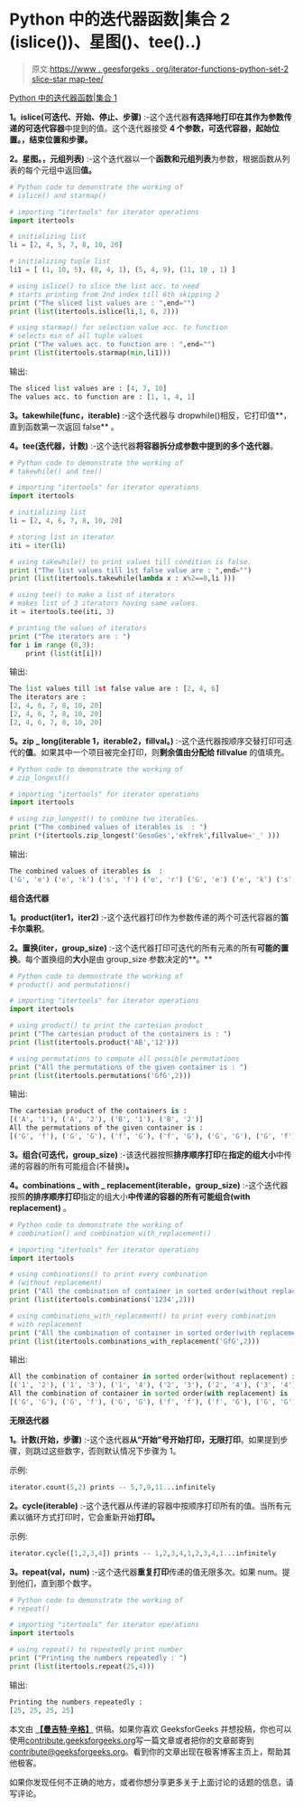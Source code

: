# Python 中的迭代器函数|集合 2 (islice())、星图()、tee()..)

> 原文:[https://www . geesforgeks . org/iterator-functions-python-set-2 slice-star map-tee/](https://www.geeksforgeeks.org/iterator-functions-python-set-2islice-starmap-tee/)

[Python 中的迭代器函数|集合 1](https://www.geeksforgeeks.org/iterator-functions-in-python-set-1/)

**1。islice(可迭代、开始、停止、步骤)** :-这个迭代器**有选择地打印在其作为参数传递的可迭代容器**中提到的值。这个迭代器接受 **4 个参数，可迭代容器，起始位置。，结束位置和步骤。**

**2。星图。，元组列表)** :-这个迭代器以一个**函数和元组列表**为参数，根据函数从列表的每个元组中返回**值。**

```py
# Python code to demonstrate the working of 
# islice() and starmap()

# importing "itertools" for iterator operations
import itertools

# initializing list 
li = [2, 4, 5, 7, 8, 10, 20]

# initializing tuple list
li1 = [ (1, 10, 5), (8, 4, 1), (5, 4, 9), (11, 10 , 1) ]

# using islice() to slice the list acc. to need
# starts printing from 2nd index till 6th skipping 2
print ("The sliced list values are : ",end="")
print (list(itertools.islice(li,1, 6, 2)))

# using starmap() for selection value acc. to function
# selects min of all tuple values
print ("The values acc. to function are : ",end="")
print (list(itertools.starmap(min,li1)))
```

输出:

```py
The sliced list values are : [4, 7, 10]
The values acc. to function are : [1, 1, 4, 1]

```

**3。takewhile(func，iterable)** :-这个迭代器与 dropwhile()相反，它打印值**，直到函数第一次返回 false** 。

**4。tee(迭代器，计数)** :-这个迭代器**将容器拆分成参数中提到的多个迭代器**。

```py
# Python code to demonstrate the working of 
# takewhile() and tee()

# importing "itertools" for iterator operations
import itertools

# initializing list 
li = [2, 4, 6, 7, 8, 10, 20]

# storing list in iterator
iti = iter(li)

# using takewhile() to print values till condition is false.
print ("The list values till 1st false value are : ",end="")
print (list(itertools.takewhile(lambda x : x%2==0,li )))

# using tee() to make a list of iterators
# makes list of 3 iterators having same values.
it = itertools.tee(iti, 3)

# printing the values of iterators
print ("The iterators are : ")
for i in range (0,3):
    print (list(it[i]))
```

输出:

```py
The list values till 1st false value are : [2, 4, 6]
The iterators are : 
[2, 4, 6, 7, 8, 10, 20]
[2, 4, 6, 7, 8, 10, 20]
[2, 4, 6, 7, 8, 10, 20]

```

**5。zip _ long(iterable 1，iterable2，fillval。)** :-这个迭代器按顺序交替打印可迭代的**值**。如果其中一个项目被完全打印，则**剩余值由分配给 fillvalue** 的值填充。

```py
# Python code to demonstrate the working of 
# zip_longest()

# importing "itertools" for iterator operations
import itertools

# using zip_longest() to combine two iterables.
print ("The combined values of iterables is  : ")
print (*(itertools.zip_longest('GesoGes','ekfrek',fillvalue='_' )))
```

输出:

```py
The combined values of iterables is  : 
('G', 'e') ('e', 'k') ('s', 'f') ('o', 'r') ('G', 'e') ('e', 'k') ('s', '_')

```

**组合迭代器**

**1。product(iter1，iter2)** :-这个迭代器打印作为参数传递的两个可迭代容器的**笛卡尔乘积**。

**2。置换(iter，group_size)** :-这个迭代器打印可迭代的所有元素的所有**可能的置换**。每个置换组的**大小**是由 group_size 参数决定的**。**

```py
# Python code to demonstrate the working of 
# product() and permutations()

# importing "itertools" for iterator operations
import itertools

# using product() to print the cartesian product
print ("The cartesian product of the containers is : ")
print (list(itertools.product('AB','12')))

# using permutations to compute all possible permutations
print ("All the permutations of the given container is : ")
print (list(itertools.permutations('GfG',2)))
```

输出:

```py
The cartesian product of the containers is : 
[('A', '1'), ('A', '2'), ('B', '1'), ('B', '2')]
All the permutations of the given container is : 
[('G', 'f'), ('G', 'G'), ('f', 'G'), ('f', 'G'), ('G', 'G'), ('G', 'f')]

```

**3。组合(可迭代，group_size)** :-该迭代器按照**排序顺序打印**在**指定的组大小**中传递的容器的所有可能组合(不替换)**。**

**4。combinations _ with _ replacement(iterable，group_size)** :-这个迭代器按照**的排序顺序打印**指定的组大小**中传递的容器的所有可能组合(with replacement)** 。

```py
# Python code to demonstrate the working of 
# combination() and combination_with_replacement()

# importing "itertools" for iterator operations
import itertools

# using combinations() to print every combination
# (without replacement)
print ("All the combination of container in sorted order(without replacement) is : ")
print (list(itertools.combinations('1234',2)))

# using combinations_with_replacement() to print every combination
# with replacement
print ("All the combination of container in sorted order(with replacement) is : ")
print (list(itertools.combinations_with_replacement('GfG',2)))
```

输出:

```py
All the combination of container in sorted order(without replacement) is : 
[('1', '2'), ('1', '3'), ('1', '4'), ('2', '3'), ('2', '4'), ('3', '4')]
All the combination of container in sorted order(with replacement) is : 
[('G', 'G'), ('G', 'f'), ('G', 'G'), ('f', 'f'), ('f', 'G'), ('G', 'G')]

```

**无限迭代器**

**1。计数(开始，步骤)** :-这个迭代器**从“开始”号开始打印，无限打印**。如果提到步骤，则跳过这些数字，否则默认情况下步骤为 1。

示例:

```py
iterator.count(5,2) prints -- 5,7,9,11...infinitely

```

**2。cycle(iterable)** :-这个迭代器从传递的容器中按顺序打印所有的值。当所有元素以循环方式打印时，它会重新开始**打印。**

示例:

```py
iterator.cycle([1,2,3,4]) prints -- 1,2,3,4,1,2,3,4,1...infinitely

```

**3。repeat(val，num)** :-这个迭代器**重复打印**传递的值无限多次。如果 num。提到他们，直到那个数字。

```py
# Python code to demonstrate the working of 
# repeat()

# importing "itertools" for iterator operations
import itertools

# using repeat() to repeatedly print number
print ("Printing the numbers repeatedly : ")
print (list(itertools.repeat(25,4)))
```

输出:

```py
Printing the numbers repeatedly : 
[25, 25, 25, 25]

```

本文由 **[【曼吉特·辛格】](https://auth.geeksforgeeks.org/profile.php?user=manjeet_04&list=practice)** 供稿。如果你喜欢 GeeksforGeeks 并想投稿，你也可以使用[contribute.geeksforgeeks.org](http://www.contribute.geeksforgeeks.org)写一篇文章或者把你的文章邮寄到 contribute@geeksforgeeks.org。看到你的文章出现在极客博客主页上，帮助其他极客。

如果你发现任何不正确的地方，或者你想分享更多关于上面讨论的话题的信息，请写评论。